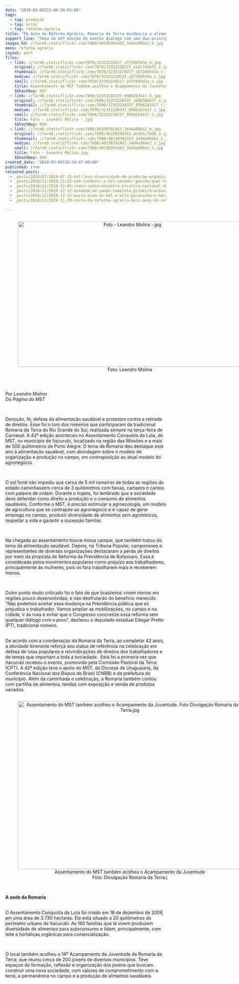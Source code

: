 ```yaml
---
date: "2019-03-05T23:46:34-03:00"
tags:
  - tag: produção
  - tag: arroz
  - tag: reforma-agrária
title: "Em área da Reforma Agrária, Romaria da Terra evidencia a alimentação saudável\n\n"
support_line: "Tema da 42ª edição do evento dialoga com uma das principais pautas defendidas pelo MST\n\n"
images_hd: //farm8.staticflickr.com/7888/40330392453_34d4a966e2_b.jpg
menu: reforma agrária
layout: post
files:
  - link: //farm8.staticflickr.com/7870/32353220217_a5739d5d3a_b.jpg
    original: //farm8.staticflickr.com/7870/32353220217_e1dc19e6f5_o.jpg
    thumbnail: //farm8.staticflickr.com/7870/32353220217_a5739d5d3a_t.jpg
    medium: //farm8.staticflickr.com/7870/32353220217_a5739d5d3a_z.jpg
    small: //farm8.staticflickr.com/7870/32353220217_a5739d5d3a_n.jpg
    title: Assentamento do MST também acolheu o Acampamento da Juventude. Foto Divulgação Romaria da Terra.jpg
    $$hashKey: 02Y
  - link: //farm8.staticflickr.com/7896/32353228337_99062b3417_b.jpg
    original: //farm8.staticflickr.com/7896/32353228337_3d0b56b63f_o.jpg
    thumbnail: //farm8.staticflickr.com/7896/32353228337_99062b3417_t.jpg
    medium: //farm8.staticflickr.com/7896/32353228337_99062b3417_z.jpg
    small: //farm8.staticflickr.com/7896/32353228337_99062b3417_n.jpg
    title: Foto - Leandro Molina -.jpg
    $$hashKey: 05H
  - link: //farm8.staticflickr.com/7888/40330392453_34d4a966e2_b.jpg
    original: //farm8.staticflickr.com/7888/40330392453_de361cf949_o.jpg
    thumbnail: //farm8.staticflickr.com/7888/40330392453_34d4a966e2_t.jpg
    medium: //farm8.staticflickr.com/7888/40330392453_34d4a966e2_z.jpg
    small: //farm8.staticflickr.com/7888/40330392453_34d4a966e2_n.jpg
    title: Foto - Leandro Molina.jpg
    $$hashKey: 05K
created_date: "2019-03-05T23:54:47-03:00"
published: true
releated_posts:
  - _posts/2018/07/2018-07-15-mst-leva-diversidade-de-producao-organica-em-eventos-de-economia-solidaria.md
  - _posts/2018/11/2018-11-22-sem-conhecer-o-mst-senador-gaucho-quer-torna-lo-terrorista.md
  - _posts/2018/12/2018-12-06-ceara-sedia-encontro-encontro-nacional-das-cooperativas-de-reforma-agraria.md
  - _posts/2018/12/2018-12-12-armazem-do-campo-completa-primeiro-aniversario-em-belo-horizonte-mg.md
  - _posts/2018/12/2018-12-12-muito-alem-do-mel-o-alto-paranaiba-e-marco-na-resistencia-sem-terra-em-minas-gerais.md
  - _posts/2018/11/2018-11-29-cesta-da-reforma-agraria-dois-anos-de-solidariedade-com-trabalhadores-da-educacao-no-sul-do-estado-do-rio-de-janeiro.md

---
```

<div style="text-align:center">
<figure class="image" style="display:inline-block"><img alt="Foto - Leandro Molina -.jpg" height="455" src="//farm8.staticflickr.com/7896/32353228337_99062b3417_b.jpg" width="700" />
<figcaption>Foto: Leandro Molina</figcaption>
</figure>
</div>

<p>&nbsp;</p>

<p><em>Por Leandro Molina<br />
Da P&aacute;gina do MST</em>&nbsp;</p>

<p>&nbsp;</p>

<p>Devo&ccedil;&atilde;o, f&eacute;, defesa da alimenta&ccedil;&atilde;o saud&aacute;vel e protestos contra a retirada de direitos. Esse foi o tom dos romeiros que participaram da tradicional Romaria da Terra do Rio Grande do Sul, realizada sempre na ter&ccedil;a-feira de Carnaval. A 42&ordf; edi&ccedil;&atilde;o aconteceu no Assentamento Conquista da Luta, do MST, no munic&iacute;pio de Itacurubi, localizado na regi&atilde;o das Miss&otilde;es e a mais de 500 quil&ocirc;metros de Porto Alegre. O tema da Romaria deu destaque este ano &agrave; alimenta&ccedil;&atilde;o saud&aacute;vel, com abordagem sobre o modelo de organiza&ccedil;&atilde;o e produ&ccedil;&atilde;o no campo, em contraposi&ccedil;&atilde;o ao atual modelo do agroneg&oacute;cio.</p>

<p>&nbsp;</p>

<p>O sol forte n&atilde;o impediu que cerca de 5 mil romeiros de todas as regi&otilde;es do estado caminhassem cerca de 3 quil&ocirc;metros com faixas, cartazes e cantos com palavra de ordem. Durante o trajeto, foi lembrado que a sociedade deve defender como direito a produ&ccedil;&atilde;o e o consumo de alimentos saud&aacute;veis. Conforme o MST, &eacute; preciso estimular a agroecologia, um modelo de agricultura que se contrap&otilde;e ao agroneg&oacute;cio e &eacute; capaz de gerar emprego no campo, produzir diversidade de alimentos sem agrot&oacute;xicos, respeitar a vida e garantir a sucess&atilde;o familiar.</p>

<p>&nbsp;</p>

<p>Na chegada ao assentamento houve missa campal, que tamb&eacute;m tratou do tema da alimenta&ccedil;&atilde;o saud&aacute;vel. Depois, na Tribuna Popular, camponeses e representantes de diversas organiza&ccedil;&otilde;es destacaram a perda de direitos por meio da proposta de Reforma da Previd&ecirc;ncia de Bolsonaro. Essa &eacute; considerada pelos movimentos populares como preju&iacute;zo aos trabalhadores, principalmente &agrave;s mulheres, pois os far&aacute; trabalharem mais e receberem menos.</p>

<p>&nbsp;</p>

<p>Outro ponto muito criticado foi o fato de que brasileiros vivem menos em regi&otilde;es pouco desenvolvidas, e n&atilde;o desfrutar&atilde;o do benef&iacute;cio merecido. &ldquo;N&atilde;o podemos aceitar essa mudan&ccedil;a na Previd&ecirc;ncia p&uacute;blica que s&oacute; prejudica o trabalhador. Vamos ampliar as mobiliza&ccedil;&otilde;es, no campo e na cidade, ir &agrave;s ruas e evitar que o Congresso concretize essa reforma sem qualquer di&aacute;logo com o povo&rdquo;, declarou o deputado estadual Edegar Pretto (PT), tradicional romeiro.</p>

<p><br />
De acordo com a coordena&ccedil;&atilde;o da Romaria da Terra, ao completar 42 anos, a atividade itinerante refor&ccedil;a seu status de refer&ecirc;ncia na celebra&ccedil;&atilde;o em defesa de lutas populares e reivindica&ccedil;&otilde;es de direitos dos trabalhadores e de temas que importam a toda a sociedade.&nbsp; Esta foi a primeira vez que Itacurubi recebeu o evento, promovido pela Comiss&atilde;o Pastoral da Terra (CPT). A 42&ordf; edi&ccedil;&atilde;o teve o apoio do MST, da Diocese de Uruguaiana, da Confer&ecirc;ncia Nacional dos Bispos do Brasil (CNBB) e da prefeitura do munic&iacute;pio. Al&eacute;m da caminhada e celebra&ccedil;&atilde;o, a Romaria tamb&eacute;m contou com partilha de alimentos, tendas com exposi&ccedil;&atilde;o e venda de produtos variados.</p>

<div style="text-align:center">
<figure class="image" style="display:inline-block"><img alt="Assentamento do MST também acolheu o Acampamento da Juventude. Foto Divulgação Romaria da Terra.jpg" height="525" src="//farm8.staticflickr.com/7870/32353220217_a5739d5d3a_b.jpg" width="700" />
<figcaption>Assentamento do MST tamb&eacute;m acolheu o Acampamento da Juventude<br />
Foto: Divulga&ccedil;&atilde;o Romaria da Terra.j</figcaption>
</figure>
</div>

<p><br />
<strong>A sede da Romaria</strong></p>

<p><br />
O Assentamento Conquista da Luta foi criado em 18 de dezembro de 2006, em uma &aacute;rea de 3.730 hectares. Ele est&aacute; situado a 20 quil&ocirc;metros do per&iacute;metro urbano de Itacurubi. As 160 fam&iacute;lias que l&aacute; vivem produzem diversidade de alimentos para autoconsumo e lidam, principalmente, com leite e hortali&ccedil;as org&acirc;nicas para comercializa&ccedil;&atilde;o.</p>

<p>&nbsp;</p>

<p>O local tamb&eacute;m acolheu o 14&ordm; Acampamento da Juventude da Romaria da Terra, que reuniu cerca de 200 jovens de diversos munic&iacute;pios. Teve espa&ccedil;os de forma&ccedil;&atilde;o, reflex&atilde;o e organiza&ccedil;&atilde;o dos jovens que buscam construir uma nova sociedade, com valores de comprometimento com a terra, a perman&ecirc;ncia no campo e a produ&ccedil;&atilde;o de alimentos saud&aacute;veis.</p>
